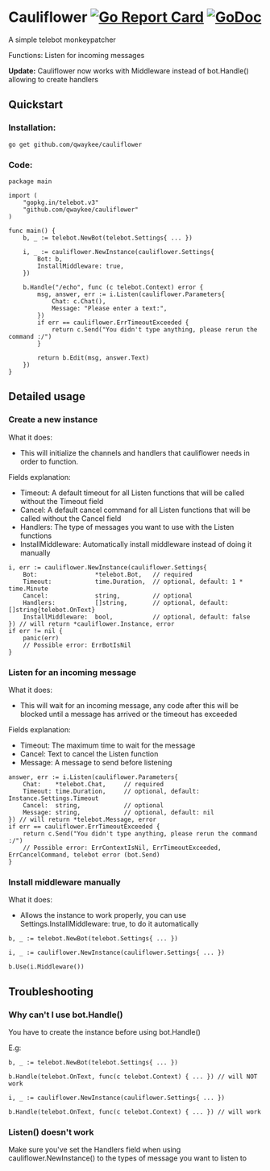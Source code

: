 # Cauliflower [![Go Report Card](https://goreportcard.com/badge/github.com/qwaykee/cauliflower)](https://goreportcard.com/report/github.com/qwaykee/cauliflower) [![GoDoc](https://godoc.org/github.com/qwaykee/cauliflower?status.svg)](https://godoc.org/github.com/qwaykee/cauliflower)

A simple telebot monkeypatcher

Functions: Listen for incoming messages

**Update:** Cauliflower now works with Middleware instead of bot.Handle() allowing to create handlers

## Quickstart

### Installation:

`go get github.com/qwaykee/cauliflower`

### Code:

```golang
package main

import (
	"gopkg.in/telebot.v3"
	"github.com/qwaykee/cauliflower"
)

func main() {
	b, _ := telebot.NewBot(telebot.Settings{ ... })

	i, _ := cauliflower.NewInstance(cauliflower.Settings{
		Bot: b,
		InstallMiddleware: true,
	})

	b.Handle("/echo", func (c telebot.Context) error {
		msg, answer, err := i.Listen(cauliflower.Parameters{
			Chat: c.Chat(),
			Message: "Please enter a text:",
		})
		if err == cauliflower.ErrTimeoutExceeded {
			return c.Send("You didn't type anything, please rerun the command :/")
		}

		return b.Edit(msg, answer.Text)
	})
}
```

## Detailed usage

### Create a new instance

What it does:
- This will initialize the channels and handlers that cauliflower needs in order to function.

Fields explanation:
- Timeout: A default timeout for all Listen functions that will be called without the Timeout field
- Cancel: A default cancel command for all Listen functions that will be called without the Cancel field
- Handlers: The type of messages you want to use with the Listen functions
- InstallMiddleware: Automatically install middleware instead of doing it manually

```golang
i, err := cauliflower.NewInstance(cauliflower.Settings{
	Bot: 				*telebot.Bot, 	// required
	Timeout: 			time.Duration, 	// optional, default: 1 * time.Minute
	Cancel: 			string, 		// optional
	Handlers: 			[]string, 		// optional, default: []string{telebot.OnText}
	InstallMiddleware: 	bool,			// optional, default: false
}) // will return *cauliflower.Instance, error
if err != nil {
	panic(err)
	// Possible error: ErrBotIsNil
}
```

### Listen for an incoming message

What it does:
- This will wait for an incoming message, any code after this will be blocked until a message has arrived or the timeout has exceeded

Fields explanation:
- Timeout: The maximum time to wait for the message
- Cancel: Text to cancel the Listen function
- Message: A message to send before listening

```golang
answer, err := i.Listen(cauliflower.Parameters{
	Chat:    *telebot.Chat, 	// required
	Timeout: time.Duration,		// optional, default: Instance.Settings.Timeout
	Cancel:  string, 			// optional
	Message: string, 			// optional, default: nil
}) // will return *telebot.Message, error
if err == cauliflower.ErrTimeoutExceeded {
	return c.Send("You didn't type anything, please rerun the command :/")
	// Possible error: ErrContextIsNil, ErrTimeoutExceeded, ErrCancelCommand, telebot error (bot.Send)
}
```

### Install middleware manually

What it does:
- Allows the instance to work properly, you can use Settings.InstallMiddleware: true, to do it automatically

```golang
b, _ := telebot.NewBot(telebot.Settings{ ... })

i, _ := cauliflower.NewInstance(cauliflower.Settings{ ... })

b.Use(i.Middleware())
```

## Troubleshooting

### Why can't I use bot.Handle()

You have to create the instance before using bot.Handle()

E.g:
```golang
b, _ := telebot.NewBot(telebot.Settings{ ... })

b.Handle(telebot.OnText, func(c telebot.Context) { ... }) // will NOT work

i, _ := cauliflower.NewInstance(cauliflower.Settings{ ... })

b.Handle(telebot.OnText, func(c telebot.Context) { ... }) // will work
```

### Listen() doesn't work

Make sure you've set the Handlers field when using cauliflower.NewInstance() to the types of message you want to listen to